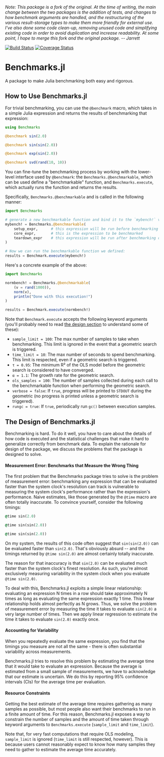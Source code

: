 *Note: This package is a fork of the original. At the time of writing, the main change
between the two packages is the addition of tests, and changes to how benchmark arguments
are handled, and the restructuring of the various result-storage types to make them more
friendly for external use. I've also done some code clean-up, removing unused code and
simplifying existing code in order to avoid duplication and increase readability. At some
point, I hope to merge this fork and the original package. -- Jarrett*

[![Build Status](https://travis-ci.org/jrevels/Benchmarks.jl.svg?branch=master)](https://travis-ci.org/jrevels/Benchmarks.jl)
[![Coverage Status](https://coveralls.io/repos/jrevels/Benchmarks.jl/badge.svg?branch=master&service=github)](https://coveralls.io/github/jrevels/Benchmarks.jl?branch=master)

Benchmarks.jl
=============

A package to make Julia benchmarking both easy and rigorous.

## How to Use Benchmarks.jl

For trivial benchmarking, you can use the `@benchmark` macro, which takes
in a simple Julia expression and returns the results of benchmarking that
expression:

```julia
using Benchmarks

@benchmark sin(2.0)

@benchmark sin(sin(2.0))

@benchmark exp(sin(2.0))

@benchmark svd(rand(10, 10))
```

You can fine-tune the benchmarking process by working with the lower-level
interface used by `@benchmark`: the `Benchmarks.@benchmarkable`, which can be
used define a "benchmarkable" function, and `Benchmarks.execute`, which actually
runs the function and returns the results.

Specifically, `Benchmarks.@benchmarkable` and is called in the following manner:

```julia
import Benchmarks

# generate a new benchmarkable function and bind it to the `mybench!` variable
mybench! = Benchmarks.@benchmarkable(
    setup_expr,      # this expression will be run before benchmarking core
    core_expr,       # this is the expression to be benchmarked
    teardown_expr    # this expression will be run after benchmarking core
)

# Now we can run the benchmarkable function we defined:
results = Benchmark.execute(mybench!)
```

Here's a concrete example of the above:

```julia
import Benchmarks

normbench! = Benchmarks.@benchmarkable(
    (v = rand(1000)),
    norm(v),
    println("Done with this execution!")
)

results = Benchmark.execute(normbench!)
```

Note that `Benchmark.execute` accepts the following keyword arguments (you'll probably need to read [the design section](#the-design-of-benchmarksjl) to understand some of these):

- `sample_limit = 100`:  The max number of samples to take when benchmarking. This limit is ignored in the event that a geometric search is triggered.
- `time_limit = 10`: The max number of seconds to spend benchmarking. This limit is respected, even if a geometric search is triggered.
- `τ = 0.95`: The minimum R² of the OLS model before the geometric search is considered to have converged.
- `α = 1.1`: The growth rate for the geometric search.
- `ols_samples = 100`: The number of samples collected during each call to the benchmarkable function when performing the geometric search.
- `verbose = false`: If `true`, progress will be printed to `STDOUT` during the geometric (no progress is printed unless a geometric search is triggered).
- `rungc = true`: If `true`, periodically run `gc()` between execution samples.

## The Design of Benchmarks.jl

Benchmarking is hard. To do it well, you have to care about the details of how
code is executed and the statistical challenges that make it hard to generalize
correctly from benchmark data. To explain the rationale for design of the
package, we discuss the problems that the package is designed to solve.

#### Measurement Error: Benchmarks that Measure the Wrong Thing

The first problem that the Benchmarks package tries to solve is the problem of
measurement error: benchmarking any expression that can be evaluated faster
than the system clock's resolution can track is vulnerable to measuring the
system clock's performance rather than the expression's performance. Naive
estimates, like those generated by the `@time` macro are often totally
inaccurate. To convince yourself, consider the following timings:

```j
@time sin(2.0)

@time sin(sin(2.0))

@time sin(sin(2.0))
```

On my system, the results of this code often suggest that `sin(sin(2.0))` can
be evaluated faster than `sin(2.0)`. That's obviously absurd -- and the timings
returned by `@time sin(2.0)` are almost certainly totally inaccurate.

The reason for that inaccuracy is that `sin(2.0)` can be evaluated much faster
than the system clock's finest resolution. As such, you're almost exclusively
measuring variability in the system clock when you evaluate `@time sin(2.0)`.

To deal with this, Benchmarks.jl exploits a simple linear relationship:
evaluating an expression N times in a row should take approximately N times as
long as evaluating the same expression exactly 1 time. This linear relationship
holds almost perfectly as N grows. Thus, we solve the problem of measurement
error by measuring the time it takes to evaluate `sin(2.0)` a very large number
of times. Then we apply linear regression to estimate the time it takes to
evaluate `sin(2.0)` exactly once.

#### Accounting for Variability

When you repeatedly evaluate the same expression, you find that the timings
you measure are not all the same - there is often substantial variability across
measurements.

Benchmarks.jl tries to resolve this problem by estimating the average time that
it would take to evaluate an expression. Because the average is estimated from a
small sample of measurements, we have to acknowledge that our estimate is
uncertain. We do this by reporting 95% confidence intervals (CIs) for the
average time per evaluation.

#### Resource Constraints

Getting the best estimate of the average time requires gathering as many
samples as possible, but most people also want their benchmarks to run in a
finite amount of time. For this reason, Benchmarks.jl exposes a way to
constrain the number of samples and the amount of time taken through keyword
arguments to `Benchmarks.execute` (`sample_limit` and `time_limit`).

Note that, for very fast computations that require OLS modeling, `sample_limit`
is ignored (`time_limit` is still respected, however). This is because users
cannot reasonably expect to know how many samples they need to gather to
estimate the average time accurately.
